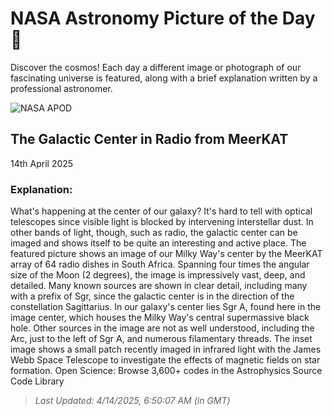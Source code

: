 
  # NASA Astronomy Picture of the Day 🌌

  Discover the cosmos! Each day a different image or photograph of our fascinating universe is featured, along with a brief explanation written by a professional astronomer.

![NASA APOD](https://apod.nasa.gov/apod/image/2504/GCenter_MeerKatWebb_7642.jpg)

## The Galactic Center in Radio from MeerKAT

14th April 2025

### Explanation: 

What's happening at the center of our galaxy? It's hard to tell with optical telescopes since visible light is blocked by intervening interstellar dust. In other bands of light, though, such as radio, the galactic center can be imaged and shows itself to be quite an interesting and active place.  The featured picture shows an image of our Milky Way's center by the MeerKAT array of 64 radio dishes in South Africa. Spanning four times the angular size of the Moon (2 degrees), the image is impressively vast, deep, and detailed.  Many known sources are shown in clear detail, including many with a prefix of Sgr, since the galactic center is in the direction of the constellation Sagittarius.  In our galaxy's center lies Sgr A, found here in the image center, which houses the Milky Way's central supermassive black hole.  Other sources in the image are not as well understood, including the Arc, just to the left of Sgr A, and numerous filamentary threads. The inset image shows a small patch recently imaged in infrared light with the James Webb Space Telescope to investigate the effects of magnetic fields on star formation.    Open Science: Browse 3,600+ codes in the Astrophysics Source Code Library

> _Last Updated: 4/14/2025, 6:50:07 AM (in GMT)_
